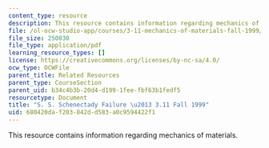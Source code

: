 ```yaml
---
content_type: resource
description: This resource contains information regarding mechanics of materials.
file: /ol-ocw-studio-app/courses/3-11-mechanics-of-materials-fall-1999/680420daf203842dd583a0c9594422f1_MIT3_11F99_ship.pdf
file_size: 250030
file_type: application/pdf
learning_resource_types: []
license: https://creativecommons.org/licenses/by-nc-sa/4.0/
ocw_type: OCWFile
parent_title: Related Resources
parent_type: CourseSection
parent_uid: b34c4b3b-20d4-d199-1fee-fbf63b1fedf5
resourcetype: Document
title: "S. S. Schenectady Failure \u2013 3.11 Fall 1999"
uid: 680420da-f203-842d-d583-a0c9594422f1
---
```

This resource contains information regarding mechanics of materials.